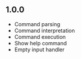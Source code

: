 ## 1.0.0

- Command parsing
- Command interpretation
- Command execution
- Show help command
- Empty input handler
